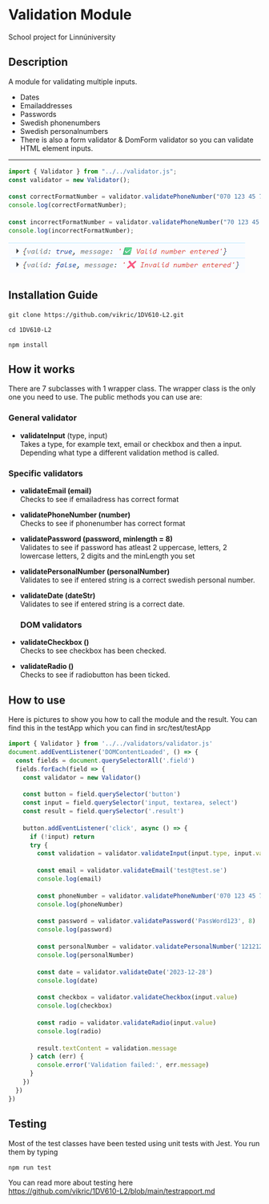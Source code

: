 # Validation Module

School project for Linnúniversity

## Description
A module for validating multiple inputs.

- Dates
- Emailaddresses
- Passwords
- Swedish phonenumbers
- Swedish personalnumbers  
- There is also a form validator & DomForm validator so you can validate HTML element inputs.
---
  ```js
  import { Validator } from "../../validator.js";
  const validator = new Validator();

  const correctFormatNumber = validator.validatePhoneNumber("070 123 45 78");
  console.log(correctFormatNumber);

  const incorrectFormatNumber = validator.validatePhoneNumber("70 123 45 78");
  console.log(incorrectFormatNumber);

  ```
![alt text](https://raw.githubusercontent.com/vikric/1DV610-L2/V1.1/src/images/console.logs.png)


## Installation Guide

 ```
 git clone https://github.com/vikric/1DV610-L2.git
 ```
```
cd 1DV610-L2
```

``` 
npm install
```

## How it works

There are 7 subclasses with 1 wrapper class. The wrapper class is the only one you need to use. The public methods you can use are:

### General validator
- **validateInput** (type, input)   
Takes a type, for example text, email or checkbox and then a input. Depending what type a different validation method is called.

### Specific validators
- **validateEmail (email)**  
Checks to see if emailadress has correct format
- **validatePhoneNumber (number)**  
Checks to see if phonenumber has correct format
- **validatePassword (password, minlength = 8)**  
Validates to see if password has atleast 2 uppercase, letters, 2 lowercase letters, 2 digits and the minLength you set
- **validatePersonalNumber (personalNumber)**  
Validates to see if entered string is a correct swedish personal number.
- **validateDate (dateStr)**  
  Validates to see if entered string is a correct date.

  ### DOM validators
- **validateCheckbox ()**  
Checks to see checkbox has been checked.
- **validateRadio ()**  
Checks to see if radiobutton has been ticked.
  
## How to use

Here is pictures to show you how to call the module and the result. You can find this in the testApp which you can find in src/test/testApp

``` js
import { Validator } from '../../validators/validator.js'
document.addEventListener('DOMContentLoaded', () => {
  const fields = document.querySelectorAll('.field')
  fields.forEach(field => {
    const validator = new Validator()

    const button = field.querySelector('button')
    const input = field.querySelector('input, textarea, select')
    const result = field.querySelector('.result')

    button.addEventListener('click', async () => {
      if (!input) return
      try {
        const validation = validator.validateInput(input.type, input.value)

        const email = validator.validateEmail('test@test.se') 
        console.log(email)

        const phoneNumber = validator.validatePhoneNumber('070 123 45 78')
        console.log(phoneNumber)

        const password = validator.validatePassword('PassWord123', 8)
        console.log(password)

        const personalNumber = validator.validatePersonalNumber('1212121212')
        console.log(personalNumber)

        const date = validator.validateDate('2023-12-28')
        console.log(date)

        const checkbox = validator.validateCheckbox(input.value)
        console.log(checkbox)

        const radio = validator.validateRadio(input.value)
        console.log(radio)

        result.textContent = validation.message
      } catch (err) {
        console.error('Validation failed:', err.message)
      }
    })
  })
})
```

## Testing

Most of the test classes have been tested using unit tests with Jest. You run them by typing 
```
npm run test
``` 
You can read more about testing here  
https://github.com/vikric/1DV610-L2/blob/main/testrapport.md

